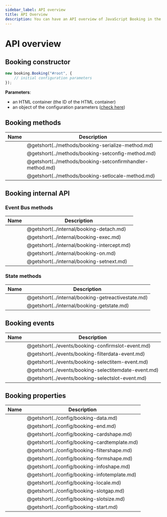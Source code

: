 ```yaml
---
sidebar_label: API overview
title: API Overview
description: You can have an API overview of JavaScript Booking in the documentation of the DHTMLX JavaScript Booking library. Browse developer guides and API reference, try out code examples and live demos, and download a free 30-day evaluation version of DHTMLX Booking.
---
```


# API overview

## Booking constructor

~~~jsx {}
new booking.Booking("#root", {
    // initial configuration parameters
});
~~~

**Parameters**:

- an HTML container (the ID of the HTML container)
- an object of the configuration parameters ([check here](#booking-properties))

## Booking methods

| Name                                               | Description                                               |
| -------------------------------------------------- | --------------------------------------------------------- |
| [](../methods/booking-serialize-method.md)         | @getshort(../methods/booking-serialize-method.md)         |
| [](../methods/booking-setconfig-method.md)         | @getshort(../methods/booking-setconfig-method.md)         |
| [](../methods/booking-setconfirmhandler-method.md) | @getshort(../methods/booking-setconfirmhandler-method.md) |
| [](../methods/booking-setlocale-method.md)         | @getshort(../methods/booking-setlocale-method.md)         |

## Booking internal API

### Event Bus methods

| Name                                     | Description                                     |
| ---------------------------------------- | ----------------------------------------------- |
| [](../internal/booking-detach.md)    | @getshort(../internal/booking-detach.md)            |
| [](../internal/booking-exec.md)      | @getshort(../internal/booking-exec.md)              |
| [](../internal/booking-intercept.md) | @getshort(../internal/booking-intercept.md)         |
| [](../internal/booking-on.md)        | @getshort(../internal/booking-on.md)                |
| [](../internal/booking-setnext.md)   | @getshort(../internal/booking-setnext.md)           |

### State methods

| Name                                            | Description                                            |
| ----------------------------------------------- | ------------------------------------------------------ |
| [](../internal/booking-getreactivestate.md) | @getshort(../internal/booking-getreactivestate.md) |
| [](../internal/booking-getstate.md)         | @getshort(../internal/booking-getstate.md)         |

## Booking events

| Name                                      | Description                                      |
| ----------------------------------------- | ------------------------------------------------ |
| [](../events/booking-confirmslot-event.md)  | @getshort(../events/booking-confirmslot-event.md)  |
| [](../events/booking-filterdata-event.md)  | @getshort(../events/booking-filterdata-event.md)    |
| [](../events/booking-selectitem-event.md)  | @getshort(../events/booking-selectitem-event.md)    |
| [](../events/booking-selectitemdate-event.md)  | @getshort(../events/booking-selectitemdate-event.md) |
| [](../events/booking-selectslot-event.md)   | @getshort(../events/booking-selectslot-event.md)   |

## Booking properties

| Name                                  | Description                                        |
| ------------------------------------- | -------------------------------------------------- |
| [](../config/booking-data.md)         | @getshort(../config/booking-data.md)               |
| [](../config/booking-end.md)          | @getshort(../config/booking-end.md)                |
| [](../config/booking-cardshape.md)    | @getshort(../config/booking-cardshape.md)          |
| [](../config/booking-cardtemplate.md) | @getshort(../config/booking-cardtemplate.md)       |
| [](../config/booking-filtershape.md)  | @getshort(../config/booking-filtershape.md)        |
| [](../config/booking-formshape.md)    | @getshort(../config/booking-formshape.md)          |
| [](../config/booking-infoshape.md)    | @getshort(../config/booking-infoshape.md)          |
| [](../config/booking-infotemplate.md) | @getshort(../config/booking-infotemplate.md)       |
| [](../config/booking-locale.md)       | @getshort(../config/booking-locale.md)             |
| [](../config/booking-slotgap.md)      | @getshort(../config/booking-slotgap.md)            |
| [](../config/booking-slotsize.md)     | @getshort(../config/booking-slotsize.md)           |
| [](../config/booking-start.md)        | @getshort(../config/booking-start.md)              |
